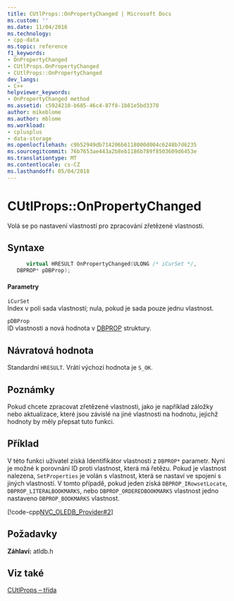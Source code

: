 ```yaml
---
title: CUtlProps::OnPropertyChanged | Microsoft Docs
ms.custom: ''
ms.date: 11/04/2016
ms.technology:
- cpp-data
ms.topic: reference
f1_keywords:
- OnPropertyChanged
- CUtlProps.OnPropertyChanged
- CUtlProps::OnPropertyChanged
dev_langs:
- C++
helpviewer_keywords:
- OnPropertyChanged method
ms.assetid: c5924210-b685-46c4-87f8-1b81e5bd3378
author: mikeblome
ms.author: mblome
ms.workload:
- cplusplus
- data-storage
ms.openlocfilehash: c9b52949db714206b6118000d004c6248b7d6235
ms.sourcegitcommit: 76b7653ae443a2b8eb1186b789f8503609d6453e
ms.translationtype: MT
ms.contentlocale: cs-CZ
ms.lasthandoff: 05/04/2018
---
```

# <a name="cutlpropsonpropertychanged"></a>CUtlProps::OnPropertyChanged
Volá se po nastavení vlastností pro zpracování zřetězené vlastnosti.  
  
## <a name="syntax"></a>Syntaxe  
  
```cpp
      virtual HRESULT OnPropertyChanged(ULONG /* iCurSet */,  
   DBPROP* pDBProp);  
```  
  
#### <a name="parameters"></a>Parametry  
 `iCurSet`  
 Index v poli sada vlastností; nula, pokud je sada pouze jednu vlastnost.  
  
 `pDBProp`  
 ID vlastnosti a nová hodnota v [DBPROP](https://msdn.microsoft.com/en-us/library/ms717970.aspx) struktury.  
  
## <a name="return-value"></a>Návratová hodnota  
 Standardní `HRESULT`. Vrátí výchozí hodnota je `S_OK`.  
  
## <a name="remarks"></a>Poznámky  
 Pokud chcete zpracovat zřetězené vlastnosti, jako je například záložky nebo aktualizace, které jsou závislé na jiné vlastnosti na hodnotu, jejichž hodnoty by měly přepsat tuto funkci.  
  
## <a name="example"></a>Příklad  
 V této funkci uživatel získá Identifikátor vlastnosti z `DBPROP*` parametr. Nyní je možné k porovnání ID proti vlastnost, která má řetězu. Pokud je vlastnost nalezena, `SetProperties` je volán s vlastnost, která se nastaví ve spojení s jiných vlastností. V tomto případě, pokud jeden získá `DBPROP_IRowsetLocate`, `DBPROP_LITERALBOOKMARKS`, nebo `DBPROP_ORDEREDBOOKMARKS` vlastnost jedno nastaveno `DBPROP_BOOKMARKS` vlastnost.  
  
 [!code-cpp[NVC_OLEDB_Provider#2](../../data/oledb/codesnippet/cpp/cutlprops-onpropertychanged_1.h)]  
  
## <a name="requirements"></a>Požadavky  
 **Záhlaví:** atldb.h  
  
## <a name="see-also"></a>Viz také  
 [CUtlProps – třída](../../data/oledb/cutlprops-class.md)